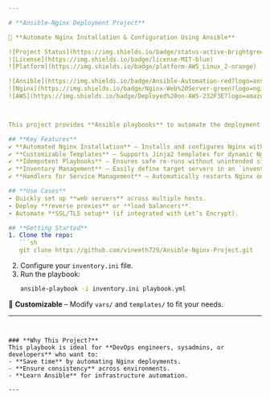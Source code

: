 ```yaml
---

# **Ansible-Nginx Deployment Project**  

🚀 **Automate Nginx Installation & Configuration Using Ansible**  

![Project Status](https://img.shields.io/badge/status-active-brightgreen)
![License](https://img.shields.io/badge/license-MIT-blue)
![Platform](https://img.shields.io/badge/platform-AWS_Linux_2-orange)

![Ansible](https://img.shields.io/badge/Ansible-Automation-red?logo=ansible)
![Nginx](https://img.shields.io/badge/Nginx-Web%20Server-green?logo=nginx)
![AWS](https://img.shields.io/badge/Deployed%20on-AWS-232F3E?logo=amazon-aws)



This project provides **Ansible playbooks** to automate the deployment and management of **Nginx web servers** on remote Linux machines.  

## **Key Features**  
✔ **Automated Nginx Installation** – Installs and configures Nginx with minimal manual intervention.  
✔ **Customizable Templates** – Supports Jinja2 templates for dynamic Nginx configurations.  
✔ **Idempotent Playbooks** – Ensures safe re-runs without unintended side effects.  
✔ **Inventory Management** – Easily define target servers in an `inventory.ini` file.  
✔ **Handlers for Service Management** – Automatically restarts Nginx on config changes.  

## **Use Cases**  
- Quickly set up **web servers** across multiple hosts.  
- Deploy **reverse proxies** or **load balancers**.  
- Automate **SSL/TLS setup** (if integrated with Let’s Encrypt).  

## **Getting Started**  
1. Clone the repo:  
   ```sh
   git clone https://github.com/vineeth729/Ansible-Nginx-Project.git
   ```
2. Configure your `inventory.ini` file.  
3. Run the playbook:  
   ```sh
   ansible-playbook -i inventory.ini playbook.yml
   ```  

🔧 **Customizable** – Modify `vars/` and `templates/` to fit your needs.  

---
```


### **Why This Project?**  
This playbook is ideal for **DevOps engineers, sysadmins, or developers** who want to:  
- **Save time** by automating Nginx deployments.  
- **Ensure consistency** across environments.  
- **Learn Ansible** for infrastructure automation.  

---
